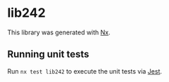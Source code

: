 # lib242

This library was generated with [Nx](https://nx.dev).


## Running unit tests

Run `nx test lib242` to execute the unit tests via [Jest](https://jestjs.io).


